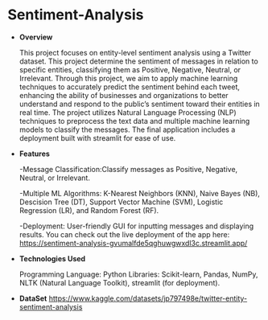 # **Sentiment-Analysis**
* **Overview** 

    This project focuses on entity-level sentiment analysis using a Twitter dataset.
This project determine the sentiment of messages in relation to specific entities, classifying them as Positive, Negative, Neutral, or Irrelevant. Through this project, we aim to apply machine learning techniques to accurately predict the sentiment behind each tweet, enhancing the ability of businesses and organizations to better understand and respond to the public’s sentiment toward their entities in real time. The project utilizes Natural Language Processing (NLP) techniques to preprocess the text data and multiple machine learning models to classify the messages. The final application includes a deployment built with streamlit for ease of use.

* **Features**

  -Message Classification:Classify messages as Positive, Negative, Neutral, or Irrelevant.

  -Multiple ML Algorithms: K-Nearest Neighbors (KNN), Naive Bayes (NB), Descision Tree (DT), Support Vector Machine (SVM), Logistic Regression (LR), and Random Forest (RF). 

  -Deployment: User-friendly GUI for inputting messages and displaying results.
      You can check out the live deployment of the app here: https://sentiment-analysis-gvumalfde5qghuwgwxdl3c.streamlit.app/

* **Technologies Used**

  Programming Language: Python Libraries: Scikit-learn, Pandas, NumPy, NLTK (Natural Language Toolkit), streamlit (for deployment).

* **DataSet**
    https://www.kaggle.com/datasets/jp797498e/twitter-entity-sentiment-analysis

